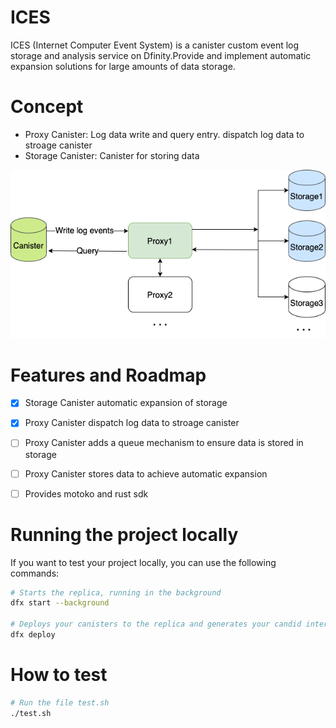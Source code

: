 
# ICES

ICES (Internet Computer Event System) is a canister custom event log storage and analysis service on Dfinity.Provide and implement automatic expansion solutions for large amounts of data storage.

# Concept
* Proxy Canister: Log data write and query entry. dispatch log data to stroage canister
* Storage Canister: Canister for storing data

![ices](./ices.png)

# Features and Roadmap
- [x] Storage Canister automatic expansion of storage
- [x] Proxy Canister dispatch log data to stroage canister
- [ ] Proxy Canister adds a queue mechanism to ensure data is stored in storage
- [ ] Proxy Canister stores data to achieve automatic expansion
- [ ] Provides motoko and rust sdk


# Running the project locally

If you want to test your project locally, you can use the following commands:

```bash
# Starts the replica, running in the background
dfx start --background

# Deploys your canisters to the replica and generates your candid interface
dfx deploy
```

# How to test

```bash
# Run the file test.sh
./test.sh

```